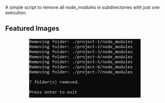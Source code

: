 A simple script to remove all node_modules in subdirectories with just one execution.

## Featured Images
<div align="center">
    <img src="./screenshots/screenshot_1.png">
</div>